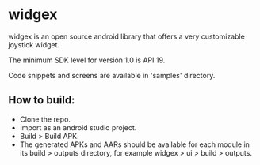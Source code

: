 # widgex

widgex is an open source android library that offers a very customizable joystick widget.

The minimum SDK level for version 1.0 is API 19.

Code snippets and screens are available in 'samples' directory.

## How to build:
- Clone the repo.
- Import as an android studio project.
- Build > Build APK.
- The generated APKs and AARs should be available for each module in its build > outputs directory, for example widgex > ui > build > outputs.